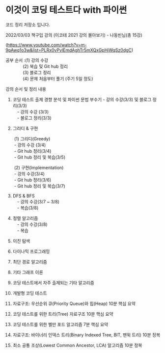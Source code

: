 # 이것이 코딩 테스트다 with 파이썬 
코드 정리 저장소 입니다.

2022/03/03 책구입
강의 (이코테 2021 강의 몰아보기) - 나동빈님(총 15강)

(https://www.youtube.com/watch?v=m-9pAwq1o3w&list=PLRx0vPvlEmdAghTr5mXQxGpHjWqSz0dgC)

공부 순서 :(1) 강의 수강  
    (2) 복습 및 Git hub 정리  
    (3) 블로그 정리  
    (4) 문제 처음부터 풀기 (주기 5일 정도)  


강의 순서 및 정리 내용
1. 코딩 테스트 출제 경향 분석 및 파이썬 문법 부수기 - 강의 수강(3/3) 및 블로그 정리(3/3)  
 - 강의 수강 (3/3)  
 - 블로그 정리(3/3)  

2. 그리디 & 구현   
  
  (1) 그리디(Greedy)  
  - 강의 수강 (3/4)  
  - Git hub 정리(3/4)  
  - Git hub 정리 및 복습(3/5)  
  
  (2) 구현(Implementation)  
  - 강의 수강(3/4)  
  - Git hub 정리(3/6)  
  - Git hub 정리 및 복습(3/7)  
 
3. DFS & BFS  
 - 강의 수강(3/7 ~ 3/8)  
 - 복습(3/8)  
  
4. 정렬 알고리즘  
 - 강의 수강(3/8)  
 - 복습  

5. 이진 탐색

6. 다이나믹 프로그래밍

7. 최단 경로 알고리즘

8. 기타 그래프 이론

9. 코딩 테스트에서 자주 출제되는 기타 알고리즘

10. 개발형 코딩 테스트

11. 자료구조: 우선순위 큐(Priority Queue)와 힙(Heap) 10분 핵심 요약

12. 코딩 테스트를 위한 트리(Tree) 자료구조 10분 핵심 요약

13. 코딩 테스트를 위한 벨만 포드 알고리즘 7분 핵심 요약

14. 자료구조: 바이너리 인덱스 트리(Binary Indexed Tree, BIT, 팬윅 트리) 10분 정복

15. 최소 공통 조상(Lowest Common Ancestor, LCA) 알고리즘 10분 정복
